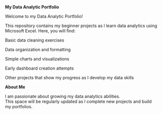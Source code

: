 ****My Data Analytic Portfolio****

Welcome to my Data Analytic Portfolio!

This repository contains my beginner projects as I learn data analytics using Microsoft Excel. 
Here, you will find:

Basic data cleaning exercises

Data organization and formatting

Simple charts and visualizations

Early dashboard creation attempts

Other projects that show my progress as I develop my data skills

****About Me****

I am passionate about growing my data analytics abilities.  
This space will be regularly updated as I complete new projects and build my portfolios.
